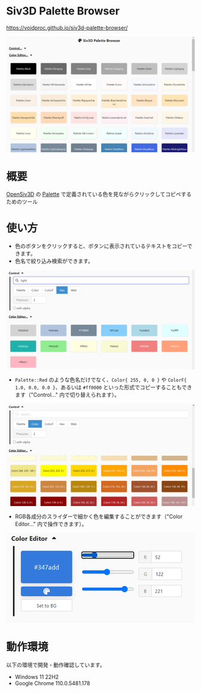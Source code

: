 # Siv3D Palette Browser

https://voidproc.github.io/siv3d-palette-browser/

![screenshot](./img/screenshot.png)

# 概要

[OpenSiv3D](https://github.com/Siv3D/OpenSiv3D) の [Palette](https://github.com/Siv3D/OpenSiv3D/blob/main/Siv3D/include/Siv3D/Palette.hpp#L23) で定義されている色を見ながらクリックしてコピペするためのツール

# 使い方

- 色のボタンをクリックすると、ボタンに表示されているテキストをコピーできます。
- 色名で絞り込み検索ができます。

![screenshot search](./img/screenshot_search.png)

- `Palette::Red` のような色名だけでなく、`Color{ 255, 0, 0 }` や `ColorF{ 1.0, 0.0, 0.0 }`、あるいは `#ff0000` といった形式でコピーすることもできます（"Control..." 内で切り替えられます）。

![screenshot color mode](./img/screenshot_color_mode.png)

- RGB各成分のスライダーで細かく色を編集することができます（"Color Editor..." 内で操作できます）。

![screenshot edit color](./img/screenshot_edit_color.png)

# 動作環境

以下の環境で開発・動作確認しています。

- Windows 11 22H2
- Google Chrome 110.0.5481.178
